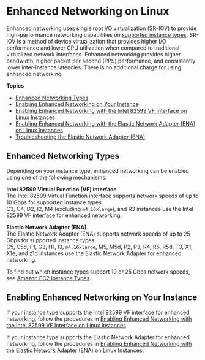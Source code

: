 # Enhanced Networking on Linux<a name="enhanced-networking"></a>

Enhanced networking uses single root I/O virtualization \(SR\-IOV\) to provide high\-performance networking capabilities on [supported instance types](#supported_instances)\. SR\-IOV is a method of device virtualization that provides higher I/O performance and lower CPU utilization when compared to traditional virtualized network interfaces\. Enhanced networking provides higher bandwidth, higher packet per second \(PPS\) performance, and consistently lower inter\-instance latencies\. There is no additional charge for using enhanced networking\.

**Topics**
+ [Enhanced Networking Types](#supported_instances)
+ [Enabling Enhanced Networking on Your Instance](#enabling_enhanced_networking)
+ [Enabling Enhanced Networking with the Intel 82599 VF Interface on Linux Instances](sriov-networking.md)
+ [Enabling Enhanced Networking with the Elastic Network Adapter \(ENA\) on Linux Instances](enhanced-networking-ena.md)
+ [Troubleshooting the Elastic Network Adapter \(ENA\)](troubleshooting-ena.md)

## Enhanced Networking Types<a name="supported_instances"></a>

Depending on your instance type, enhanced networking can be enabled using one of the following mechanisms:

**Intel 82599 Virtual Function \(VF\) interface**  
The Intel 82599 Virtual Function interface supports network speeds of up to 10 Gbps for supported instance types\.  
C3, C4, D2, I2, M4 \(excluding `m4.16xlarge`\), and R3 instances use the Intel 82599 VF interface for enhanced networking\.

**Elastic Network Adapter \(ENA\)**  
The Elastic Network Adapter \(ENA\) supports network speeds of up to 25 Gbps for supported instance types\.  
C5, C5d, F1, G3, H1, I3, `m4.16xlarge`, M5, M5d, P2, P3, R4, R5, R5d, T3, X1, X1e, and z1d instances use the Elastic Network Adapter for enhanced networking\.

To find out which instance types support 10 or 25 Gbps network speeds, see [Amazon EC2 Instance Types](https://aws.amazon.com/ec2/instance-types)\.

## Enabling Enhanced Networking on Your Instance<a name="enabling_enhanced_networking"></a>

If your instance type supports the Intel 82599 VF interface for enhanced networking, follow the procedures in [Enabling Enhanced Networking with the Intel 82599 VF Interface on Linux Instances](sriov-networking.md)\.

If your instance type supports the Elastic Network Adapter for enhanced networking, follow the procedures in [Enabling Enhanced Networking with the Elastic Network Adapter \(ENA\) on Linux Instances](enhanced-networking-ena.md)\.